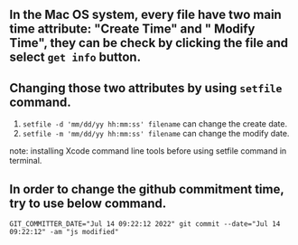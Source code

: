 ## In the Mac OS system, every file have two main time attribute: "Create Time" and " Modify Time", they can be check by clicking the file and select `get info` button.

## Changing those two attributes by using `setfile` command.
1. `setfile -d 'mm/dd/yy hh:mm:ss' filename` can change the create date.
2. `setfile -m 'mm/dd/yy hh:mm:ss' filename` can change the modify date.

note: installing Xcode command line tools before using setfile command in terminal.

## In order to change the github commitment time, try to use below command.
`GIT_COMMITTER_DATE="Jul 14 09:22:12 2022" git commit --date="Jul 14 09:22:12" -am "js modified"`
